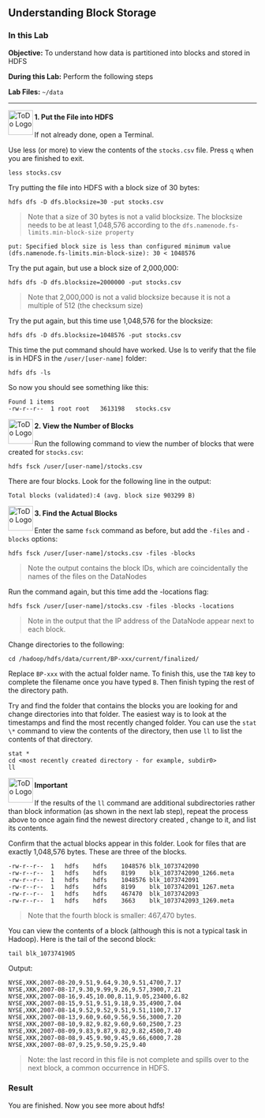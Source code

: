 ## Understanding Block Storage

### In this Lab

**Objective:** To understand how data is partitioned into blocks and stored in HDFS

**During this Lab:** Perform the following steps

**Lab Files:** `~/data`

----

<img src="https://user-images.githubusercontent.com/558905/40613898-7a6c70d6-624e-11e8-9178-7bde851ac7bd.png" align="left" width="50" height="50" title="ToDo Logo" />
<h4>1. Put the File into HDFS</h4>

If not already done, open a Terminal.

Use less (or more) to view the contents of the `stocks.csv` file. Press `q` when you are finished to exit.

```
less stocks.csv
```

Try putting the file into HDFS with a block size of 30 bytes:

```
hdfs dfs -D dfs.blocksize=30 -put stocks.csv
```

> Note that a size of 30 bytes is not a valid blocksize. The blocksize needs to be at least 1,048,576 according to the `dfs.namenode.fs-limits.min-block-size property`

```
put: Specified block size is less than configured minimum value (dfs.namenode.fs-limits.min-block-size): 30 < 1048576
```

Try the put again, but use a block size of 2,000,000:

```
hdfs dfs -D dfs.blocksize=2000000 -put stocks.csv
```

> Note that 2,000,000 is not a valid blocksize because it is not a multiple of 512 (the checksum size)


Try the put again, but this time use 1,048,576 for the blocksize:

```
hdfs dfs -D dfs.blocksize=1048576 -put stocks.csv
```

This time the put command should have worked. Use ls to verify that the file is in HDFS in the `/user/[user-name]` folder:

```
hdfs dfs -ls 
```

So now you should see something like this:

```
Found 1 items
-rw-r--r--	1 root root   3613198	stocks.csv
```

<!--STEP-->

<img src="https://user-images.githubusercontent.com/558905/40613898-7a6c70d6-624e-11e8-9178-7bde851ac7bd.png" align="left" width="50" height="50" title="ToDo Logo" />
<h4>2. View the Number of Blocks</h4>

Run the following command to view the number of blocks that were created for `stocks.csv`:

```
hdfs fsck /user/[user-name]/stocks.csv
```

There are four blocks. Look for the following line in the output:

```
Total blocks (validated):4 (avg. block size 903299 B)
```


<!--STEP-->

<img src="https://user-images.githubusercontent.com/558905/40613898-7a6c70d6-624e-11e8-9178-7bde851ac7bd.png" align="left" width="50" height="50" title="ToDo Logo" />
<h4>3. Find the Actual Blocks</h4>

Enter the same `fsck` command as before, but add the `-files` and `-blocks` options:

```
hdfs fsck /user/[user-name]/stocks.csv -files -blocks
```

> Note  the output contains the block IDs, which are coincidentally the names of the files on the DataNodes

Run the command again, but this time add the -locations flag:

```
hdfs fsck /user/[user-name]/stocks.csv -files -blocks -locations
```

> Note  in the output that the IP address of the DataNode appear next to each block.

Change directories to the following:

```
cd /hadoop/hdfs/data/current/BP-xxx/current/finalized/
```

Replace `BP-xxx` with the actual folder name. To finish this, use the `TAB` key to complete the filename once you have typed `B`. Then finish typing the rest of the directory path.

Try and find the folder that contains the blocks you are looking for and change directories into that folder. The easiest way is to look at the timestamps and find the most recently changed folder. You can use the `stat \*` command to view the contents of the directory, then use `ll` to list the contents of that directory.

```
stat *
cd <most recently created directory - for example, subdir0> 
ll
```


<!--STEP-->

<img src="https://user-images.githubusercontent.com/558905/40613898-7a6c70d6-624e-11e8-9178-7bde851ac7bd.png" align="left" width="50" height="50" title="ToDo Logo" />
<h4>Important</h4>

If the results of the `ll` command are additional subdirectories rather than block information (as shown in the next lab step), repeat the process above to once again find the newest directory created , change to it, and list its contents.

Confirm that the actual blocks appear in this folder. Look for files that are exactly 1,048,576 bytes. These are three of the blocks.

```
-rw-r--r--	1	hdfs	hdfs	1048576	blk_1073742090
-rw-r--r--	1	hdfs	hdfs	8199	blk_1073742090_1266.meta
-rw-r--r--	1	hdfs	hdfs	1048576	blk_1073742091
-rw-r--r--	1	hdfs	hdfs	8199	blk_1073742091_1267.meta
-rw-r--r--	1	hdfs	hdfs	467470	blk_1073742093
-rw-r--r--	1	hdfs	hdfs	3663	blk_1073742093_1269.meta
```

> Note  that the fourth block is smaller: 467,470 bytes.

You can view the contents of a block (although this is not a typical task in Hadoop). Here is the tail of the second block:

```
tail blk_1073741905
```

Output:

```
NYSE,XKK,2007-08-20,9.51,9.64,9.30,9.51,4700,7.17
NYSE,XKK,2007-08-17,9.30,9.99,9.26,9.57,3900,7.21 
NYSE,XKK,2007-08-16,9.45,10.00,8.11,9.05,23400,6.82 
NYSE,XKK,2007-08-15,9.51,9.51,9.18,9.35,4900,7.04
NYSE,XKK,2007-08-14,9.52,9.52,9.51,9.51,1100,7.17
NYSE,XKK,2007-08-13,9.60,9.60,9.56,9.56,3000,7.20
NYSE,XKK,2007-08-10,9.82,9.82,9.60,9.60,2500,7.23
NYSE,XKK,2007-08-09,9.83,9.87,9.82,9.82,4500,7.40
NYSE,XKK,2007-08-08,9.45,9.90,9.45,9.66,6000,7.28
NYSE,XKK,2007-08-07,9.25,9.50,9.25,9.40
```

>Note: the last record in this file is not complete and spills over to the next block, a common occurrence in HDFS.


### Result

You are finished. Now you see more about hdfs!
